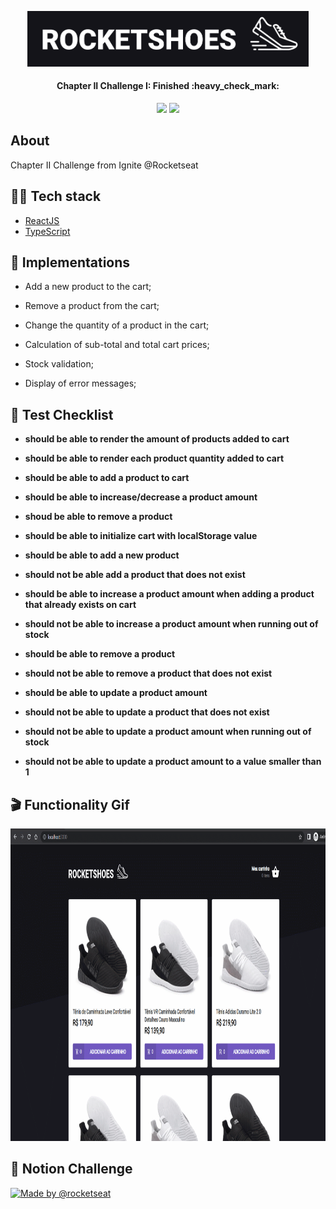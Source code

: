 <p align="center">
  <img src="https://github.com/KRochaS/IgniteChapterIIDesafioI/blob/master/.github/logo.PNG" width="450" >
</p>

<h4 align="center"> 
Chapter II Challenge I: Finished :heavy_check_mark:
</h4>

<p align="center">	
   <img src="https://img.shields.io/badge/-ReactJS-00875F?style=flat&logoColor=white" />
   
   <img src="https://img.shields.io/badge/-Typescript-00875F?style=flat&logoColor=white" />
  
</p>


## About

Chapter II Challenge from Ignite @Rocketseat 


## :woman_technologist: Tech stack

- [ReactJS](https://reactjs.org/)
- [TypeScript](https://www.typescriptlang.org/)

## :bookmark_tabs: Implementations

- Add a new product to the cart;

- Remove a product from the cart;

- Change the quantity of a product in the cart;

- Calculation of sub-total and total cart prices;

- Stock validation;

- Display of error messages;

## :test_tube: Test Checklist 
- **should be able to render the amount of products added to cart**

- **should be able to render each product quantity added to cart**

- **should be able to add a product to cart**

- **should be able to increase/decrease a product amount**

- **shoud be able to remove a product**

- **should be able to initialize cart with localStorage value**

- **should be able to add a new product**

- **should not be able add a product that does not exist**

- **should be able to increase a product amount when adding a product that already exists on cart**

- **should not be able to increase a product amount when running out of stock**

- **should be able to remove a product**

- **should not be able to remove a product that does not exist**

- **should be able to update a product amount**

- **should not be able to update a product that does not exist**

- **should not be able to update a product amount when running out of stock**

- **should not be able to update a product amount to a value smaller than 1**

 
## :clapper: Functionality Gif

<img src="https://github.com/KRochaS/IgniteChapterIIDesafioI/blob/master/.github/functionality.gif" height="500"/>


## :page_facing_up: Notion Challenge

<a href="https://www.notion.so/Desafio-01-Criando-um-hook-de-carrinho-de-compras-5769216778794019a83f544e79167b12">
  <img alt="Made by @rocketseat" src="https://img.shields.io/badge/Notion%20%20-ptbr-%2304D361">
</a>

